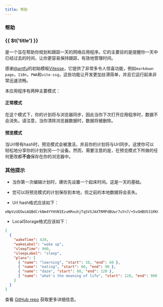 ```yaml
---
title: 帮助
---
```


<div class="text-center">
  <div i-carbon-help class="text-4xl -mb-6 m-auto" />
  <h3>帮助</h3>
</div>

<h3 class="inline mr2" >{{ $t('title') }}</h3><div i-the-my-day class="icon-btn ml1 mr2 my-c-primary inline-block"/>是一个旨在帮助你规划和跟踪一天的网络应用程序。它的主要目的是提醒你一天中已经过去的时间，让你更容易保持跟踪，有效地管理时间。

感谢[@antfu](https://github.com/antfu)的初始模板[Vitesse](https://github.com/antfu/vitesse)，它提供了非常多令人惊喜功能，例如`markdown page`，`I18n`，`PWA`和`vite-ssg`，这些功能让开发更加丝滑简单，并且它运行起来非常迅速流畅。

本应用程序有两种主要模式：

#### 正常模式

在这个模式下，你的计划将与浏览器同步，因此当你下次打开应用程序时，数据不会消失。请注意，当你清除浏览器数据时，数据将被删除。

#### 预览模式

当Url带有hash时，预览模式会被激活，并且你的计划将与Url同步。这使你可以轻松地分享你的计划到另一个设备。然而，需要注意的是，在预览模式下所做的任何更改都**不会**保存在你的浏览器中。

### 其他提示

- 当你第一次编辑计划时，建优先设置一个起床时间。这是一天的基础。

- 您可以将预览模式的计划保存到本地，但之前的本地数据将会丢失。

- Url hash格式应该如下：

```txt
eNpVzUEOwiAQBdCrkNm4YYHVNIEzuHRnuhjTqSVSJAXTRMPdBUwr7uYn7/+5vGHBO531RKCOjeAlnvBKBlS52dMBB2+I3FfJNqmSV1ZCQs6g9aDSpsUswRDOVttbHgg4B1CH1CXbg2pF5JsjDH8qfyhK1qrHF/2MXM2+qdEyYth5FkZiE2F+zh4DM3qoqqmx7YvYxe4DkaNR8w==
```

- LocalStorage格式应该如下：

```json
[
  {
    "wakeTime": 420,
    "wakeLabel": "wake up",
    "sleepTime": 960,
    "sleepLabel": "sleep",
    "plans": [
      { "name": "learning", "start": 30, "end": 60 },
      { "name": "eating", "start": 60, "end": 90 },
      { "name": "daze", "start": 90, "end": 120 },
      { "name": "what's the meaning of life", "start": 120, "end": 900 }
    ]
  }
]
```

查看 [GitHub repo](https://github.com/wiidede/my-day) 获取更多详细信息。
